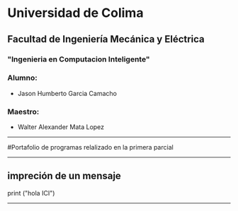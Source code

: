 # Universidad de Colima 
## Facultad de Ingeniería Mecánica y Eléctrica 
### "Ingenieria en Computacion Inteligente"
### Alumno:
  * Jason Humberto Garcia Camacho 
### Maestro:
  *  Walter Alexander Mata Lopez

---------------------------------------------------

#Portafolio de programas relalizado en la primera parcial

---------------------------------------------------------

## impreción de un mensaje

print ("hola ICI")

-------------------------------------------------------------
